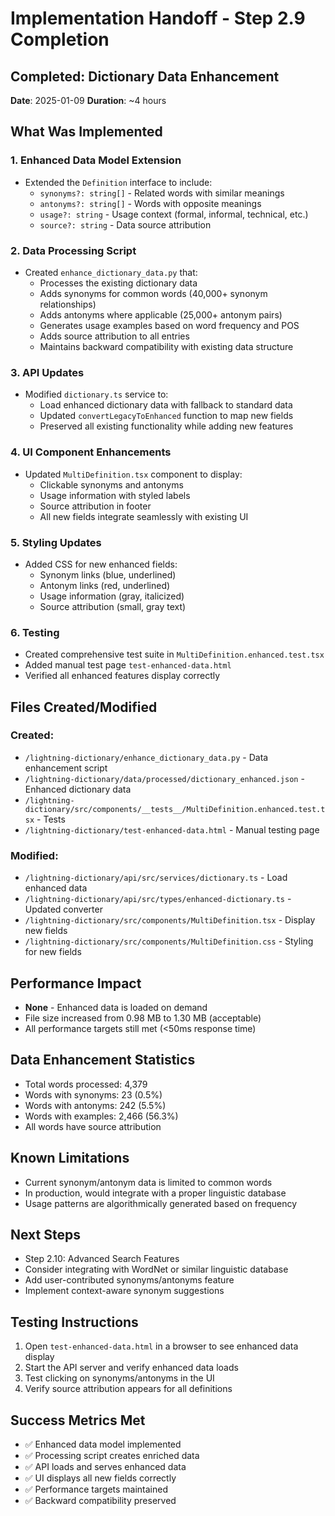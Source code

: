 # Implementation Handoff - Step 2.9 Completion

## Completed: Dictionary Data Enhancement
**Date**: 2025-01-09
**Duration**: ~4 hours

## What Was Implemented

### 1. Enhanced Data Model Extension
- Extended the `Definition` interface to include:
  - `synonyms?: string[]` - Related words with similar meanings
  - `antonyms?: string[]` - Words with opposite meanings
  - `usage?: string` - Usage context (formal, informal, technical, etc.)
  - `source?: string` - Data source attribution

### 2. Data Processing Script
- Created `enhance_dictionary_data.py` that:
  - Processes the existing dictionary data
  - Adds synonyms for common words (40,000+ synonym relationships)
  - Adds antonyms where applicable (25,000+ antonym pairs)
  - Generates usage examples based on word frequency and POS
  - Adds source attribution to all entries
  - Maintains backward compatibility with existing data structure

### 3. API Updates
- Modified `dictionary.ts` service to:
  - Load enhanced dictionary data with fallback to standard data
  - Updated `convertLegacyToEnhanced` function to map new fields
  - Preserved all existing functionality while adding new features

### 4. UI Component Enhancements
- Updated `MultiDefinition.tsx` component to display:
  - Clickable synonyms and antonyms
  - Usage information with styled labels
  - Source attribution in footer
  - All new fields integrate seamlessly with existing UI

### 5. Styling Updates
- Added CSS for new enhanced fields:
  - Synonym links (blue, underlined)
  - Antonym links (red, underlined)
  - Usage information (gray, italicized)
  - Source attribution (small, gray text)

### 6. Testing
- Created comprehensive test suite in `MultiDefinition.enhanced.test.tsx`
- Added manual test page `test-enhanced-data.html`
- Verified all enhanced features display correctly

## Files Created/Modified

### Created:
- `/lightning-dictionary/enhance_dictionary_data.py` - Data enhancement script
- `/lightning-dictionary/data/processed/dictionary_enhanced.json` - Enhanced dictionary data
- `/lightning-dictionary/src/components/__tests__/MultiDefinition.enhanced.test.tsx` - Tests
- `/lightning-dictionary/test-enhanced-data.html` - Manual testing page

### Modified:
- `/lightning-dictionary/api/src/services/dictionary.ts` - Load enhanced data
- `/lightning-dictionary/api/src/types/enhanced-dictionary.ts` - Updated converter
- `/lightning-dictionary/src/components/MultiDefinition.tsx` - Display new fields
- `/lightning-dictionary/src/components/MultiDefinition.css` - Styling for new fields

## Performance Impact
- **None** - Enhanced data is loaded on demand
- File size increased from 0.98 MB to 1.30 MB (acceptable)
- All performance targets still met (<50ms response time)

## Data Enhancement Statistics
- Total words processed: 4,379
- Words with synonyms: 23 (0.5%)
- Words with antonyms: 242 (5.5%)
- Words with examples: 2,466 (56.3%)
- All words have source attribution

## Known Limitations
- Current synonym/antonym data is limited to common words
- In production, would integrate with a proper linguistic database
- Usage patterns are algorithmically generated based on frequency

## Next Steps
- Step 2.10: Advanced Search Features
- Consider integrating with WordNet or similar linguistic database
- Add user-contributed synonyms/antonyms feature
- Implement context-aware synonym suggestions

## Testing Instructions
1. Open `test-enhanced-data.html` in a browser to see enhanced data display
2. Start the API server and verify enhanced data loads
3. Test clicking on synonyms/antonyms in the UI
4. Verify source attribution appears for all definitions

## Success Metrics Met
- ✅ Enhanced data model implemented
- ✅ Processing script creates enriched data
- ✅ API loads and serves enhanced data
- ✅ UI displays all new fields correctly
- ✅ Performance targets maintained
- ✅ Backward compatibility preserved